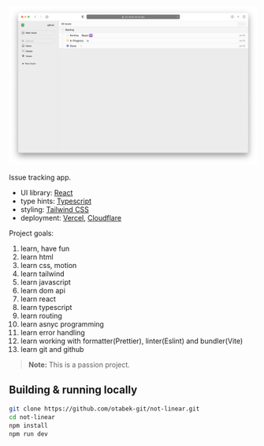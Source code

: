 <img src="public/not-linear-md.png">

Issue tracking app.

- UI library: [React](https://react.dev)
- type hints: [Typescript](https://www.typescriptlang.org)
- styling: [Tailwind CSS](https://tailwindcss.com)
- deployment: [Vercel](https://vercel.com), [Cloudflare](https://www.cloudflare.com)

Project goals:

1. learn, have fun
2. learn html
3. learn css, motion
4. learn tailwind
5. learn javascript
6. learn dom api
7. learn react
8. learn typescript
9. learn routing
10. learn asnyc programming
11. learn error handling
12. learn working with formatter(Prettier), linter(Eslint) and bundler(Vite)
13. learn git and github

> **Note:** This is a passion project.

## Building & running locally

```bash
git clone https://github.com/otabek-git/not-linear.git
cd not-linear
npm install
npm run dev
```
